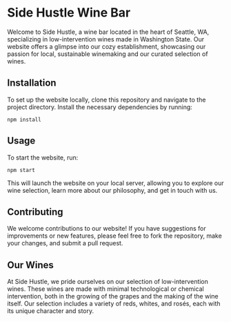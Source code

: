 # Side Hustle Wine Bar

Welcome to Side Hustle, a wine bar located in the heart of Seattle, WA, specializing in low-intervention wines made in Washington State. Our website offers a glimpse into our cozy establishment, showcasing our passion for local, sustainable winemaking and our curated selection of wines.

## Installation

To set up the website locally, clone this repository and navigate to the project directory. Install the necessary dependencies by running:

```
npm install
```

## Usage

To start the website, run:

```
npm start
```

This will launch the website on your local server, allowing you to explore our wine selection, learn more about our philosophy, and get in touch with us.

## Contributing

We welcome contributions to our website! If you have suggestions for improvements or new features, please feel free to fork the repository, make your changes, and submit a pull request.

## Our Wines

At Side Hustle, we pride ourselves on our selection of low-intervention wines. These wines are made with minimal technological or chemical intervention, both in the growing of the grapes and the making of the wine itself. Our selection includes a variety of reds, whites, and rosés, each with its unique character and story.
